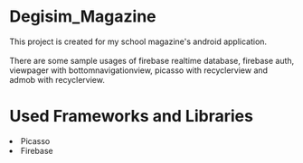 # Degisim_Magazine

This project is created for my school magazine's android application. <br><br>
There are some sample usages of firebase realtime database, firebase auth, <br> 
viewpager with bottomnavigationview, picasso with recyclerview and admob with recyclerview.

# Used Frameworks and Libraries

<li>Picasso</li>
<li>Firebase</li>

